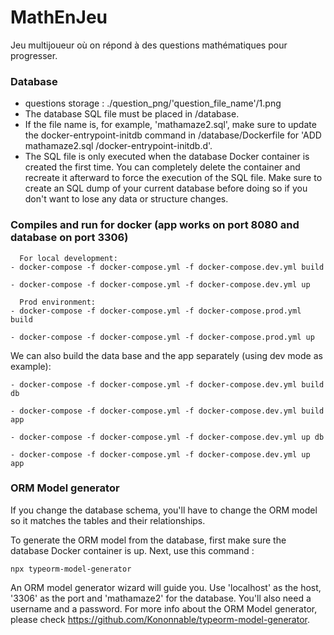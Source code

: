 # MathEnJeu

Jeu multijoueur où on répond à des questions mathématiques pour progresser.

### Database

- questions storage : ./question_png/'question_file_name'/1.png
- The database SQL file must be placed in /database.
- If the file name is, for example, 'mathamaze2.sql', make sure to update the docker-entrypoint-initdb command in /database/Dockerfile for 'ADD mathamaze2.sql /docker-entrypoint-initdb.d'.
- The SQL file is only executed when the database Docker container is created the first time. You can completely delete the container and recreate it afterward to force the execution of the SQL file. Make sure to create an SQL dump of your current database before doing so if you don't want to lose any data or structure changes.

### Compiles and run for docker (app works on port 8080 and database on port 3306)

```
  For local development:
- docker-compose -f docker-compose.yml -f docker-compose.dev.yml build

- docker-compose -f docker-compose.yml -f docker-compose.dev.yml up
```

```
  Prod environment:
- docker-compose -f docker-compose.yml -f docker-compose.prod.yml build

- docker-compose -f docker-compose.yml -f docker-compose.prod.yml up
```

We can also build the data base and the app separately (using dev mode as example):

```
- docker-compose -f docker-compose.yml -f docker-compose.dev.yml build db

- docker-compose -f docker-compose.yml -f docker-compose.dev.yml build app

- docker-compose -f docker-compose.yml -f docker-compose.dev.yml up db

- docker-compose -f docker-compose.yml -f docker-compose.dev.yml up app
```


### ORM Model generator

If you change the database schema, you'll have to change the ORM model so it matches the tables and their relationships.

To generate the ORM model from the database, first make sure the database Docker container is up.
Next, use this command :
```
npx typeorm-model-generator
```
An ORM model generator wizard will guide you. 
Use 'localhost' as the host, '3306' as the port and 'mathamaze2' for the database.
You'll also need a username and a password.
For more info about the ORM Model generator, please check https://github.com/Kononnable/typeorm-model-generator.
